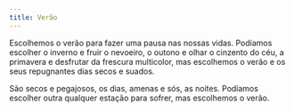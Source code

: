 ```yaml
---
title: Verão
---
```


Escolhemos o verão para fazer uma pausa nas nossas vidas. Podíamos escolher o inverno e fruir o nevoeiro, o outono e olhar o cinzento do céu, a primavera e desfrutar da frescura multicolor, mas escolhemos o verão e os seus repugnantes dias secos e suados.

São secos e pegajosos, os dias, amenas e sós, as noites. Podíamos escolher outra qualquer estação para sofrer, mas escolhemos o verão.
